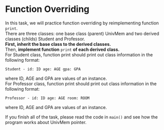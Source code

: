 # Function Overriding

In this task, we will practice function overriding by reimplementing function `print`.  
There are three classes: one base class (parent) UnivMem and two derived classes (childs) Student and Professor.  
**First, inherit the base class to the derived classes.**  
Then, **implement function** `print` **of each derived class.**  
For Student class, function print should print out class information in the following format:
```
Student - id: ID age: AGE gpa: GPA
```
where ID, AGE and GPA are values of an instance.  
For Professor class, function print should print out class information in the following format:
```
Professor - id: ID age: AGE room: ROOM
```
where ID, AGE and GPA are values of an instance.

If you finish all of the task, please read the code in `main()` and see how the program works about UnivMem pointer.
